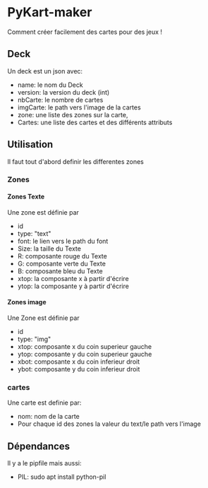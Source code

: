# PyKart-maker
Comment créer facilement des cartes pour des jeux !

## Deck
Un deck est un json avec:
* name: le nom du Deck
* version: la version du deck (int)
* nbCarte: le nombre de cartes
* imgCarte: le path vers l'image de la cartes
* zone: une liste des zones sur la carte,
* Cartes: une liste des cartes et des différents attributs

## Utilisation
Il faut tout d'abord definir les differentes zones

### Zones
#### Zones Texte
Une zone est définie par
* id
* type: "text"
* font: le lien vers le path du font
* Size: la taille du Texte
* R: composante rouge du Texte
* G: composante verte du Texte
* B: composante bleu du Texte
* xtop: la composante x à partir d'écrire
* ytop: la composante y à partir d'écrire

#### Zones image
Une Zone est définie par
* id
* type: "img"
* xtop: composante x du coin superieur gauche
* ytop: composante y du coin superieur gauche
* xbot: composante x du coin inferieur droit
* ybot: composante y du coin inferieur droit

### cartes
Une carte est definie par:
* nom: nom de la carte
* Pour chaque id des zones la valeur du text/le path vers l'image

## Dépendances
Il y a le pipfile mais aussi:
* PIL: sudo apt install python-pil
